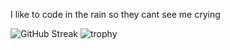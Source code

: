 I like to code in the rain so they cant see me crying

![GitHub Streak](https://streak-stats.demolab.com?user=UpByTheStars&theme=black-ice)
![trophy](https://github-profile-trophy.vercel.app/?username=UpByTheStars&theme=onedark)

